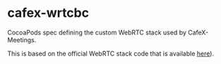 # cafex-wrtcbc

CocoaPods spec defining the custom WebRTC stack used by CafeX-Meetings.

This is based on the official WebRTC stack code that is available [here](https://webrtc.org/native-code/ios/)).
